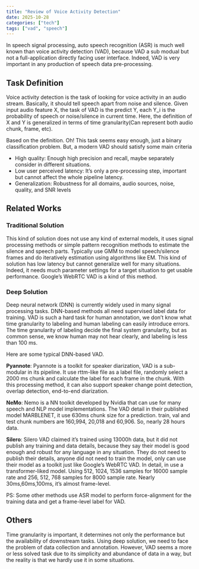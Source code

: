 ```yaml
---
title: "Review of Voice Activity Detection"
date: 2025-10-28
categories: ["tech"]
tags: ["vad", "speech"]
---
```


In speech signal processing, auto speech recognition (ASR) is much well known than voice activity detection (VAD), because VAD a sub modual but not a full-application directly facing user interface. Indeed, VAD is very important in any production of speech data pre-processing.

## Task Definition
Voice activity detection is the task of looking for voice activity in an audio stream. Basically, it should tell speech apart from noise and silence. Given input audio feature X, the task of VAD is the predict Y, each Y_i is the probability of speech or noise/silence in current time. Here, the definition of X and Y is generalized in terms of time granularity(Can represent both audio chunk, frame, etc).

Based on the definition. Oh! This task seems easy enough, just a binary classification problem. But, a modern VAD should satisfy some main criteria

- High quality: Enough high precision and recall, maybe separately consider in different situations.
- Low user perceived latency: It’s only a pre-processing step, important but cannot affect the whole pipeline latency.
- Generalization: Robustness for all domains, audio sources, noise, quality, and SNR levels
   
## Related Works
   
### Traditional Solution

This kind of solution does not use any kind of external models, it uses signal processing methods or simple pattern recognition methods to estimate the silence and speech parts. Typically use GMM to model speech/silence frames and do iteratively estimation using algorithms like EM. This kind of solution has low latency but cannot generalize well for many situations. Indeed, it needs much parameter settings for a target situation to get usable performance. Google’s WebRTC VAD is a kind of this method.

### Deep Solution

Deep neural network (DNN) is currently widely used in many signal processing tasks. DNN-based methods all need supervised label data for training. VAD is such a hard task for human annotation, we don’t know what time granularity to labeling and human labeling can easily introduce errors. The time granularity of labeling decide the final system granularity, but as common sense, we know human may not hear clearly, and labeling is less than 100 ms.

Here are some typical DNN-based VAD.

**Pyannote**: Pyannote is a toolkit for speaker diarization, VAD is a sub-modular in its pipeline. It use rttm-like file as a label file, randomly select a 2000 ms chunk and calculate the label for each frame in the chunk. With this processing method, it can also support speaker change point detection, overlap detection, end-to-end diarization.

**NeMo**: Nemo is a NN toolkit developed by Nvidia that can use for many speech and NLP model implementations. The VAD detail in their published model MARBLENET, it use 630ms chunk size for a prediction. train, val and test chunk numbers are 160,994, 20,018 and 60,906. So, nearly 28 hours data.

**Silero**: Silero VAD claimed it’s trained using 13000h data, but it did not publish any training and data details, because they say their model is good enough and robust for any language in any situation. They do not need to publish their details, anyone did not need to train the model, only can use their model as a toolkit just like Google’s WebRTC VAD. In detail, in use a transformer-liked model. Using 512, 1024, 1536 samples for 16000 sample rate and 256, 512, 768 samples for 8000 sample rate. Nearly 30ms,60ms,100ms, it’s almost frame-level.

PS: Some other methods use ASR model to perform force-alignment for the training data and get a frame-level label for VAD.

## Others

Time granularity is important, it determines not only the performance but the availability of downstream tasks. Using deep solution, we need to face the problem of data collection and annotation. However, VAD seems a more or less solved task due to its simplicity and abundance of data in a way, but the reality is that we hardly use it in some situations.
